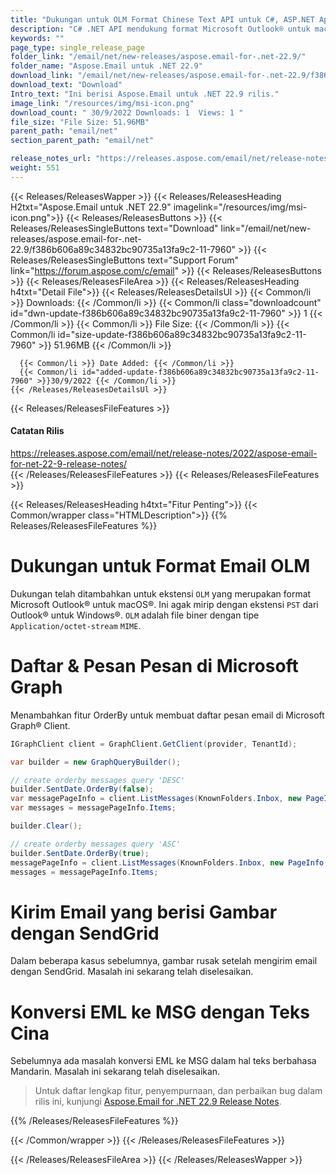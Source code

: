```yaml
---
title: "Dukungan untuk OLM Format Chinese Text API untuk C#, ASP.NET Apps"
description: "C# .NET API mendukung format Microsoft Outlook® untuk macOS® OLM. OrderBy untuk mencantumkan email di Microsoft Graph® Client. Konversi EML ke MSG dengan Teks Cina."
keywords: ""
page_type: single_release_page
folder_link: "/email/net/new-releases/aspose.email-for-.net-22.9/"
folder_name: "Aspose.Email untuk .NET 22.9"
download_link: "/email/net/new-releases/aspose.email-for-.net-22.9/f386b606a89c34832bc90735a13fa9c2-11-7960"
download_text: "Download"
Intro_text: "Ini berisi Aspose.Email untuk .NET 22.9 rilis."
image_link: "/resources/img/msi-icon.png"
download_count: " 30/9/2022 Downloads: 1  Views: 1 "
file_size: "File Size: 51.96MB"
parent_path: "email/net"
section_parent_path: "email/net"

release_notes_url: "https://releases.aspose.com/email/net/release-notes/2022/aspose-email-for-net-22-9-release-notes/"
weight: 551
---
```


{{< Releases/ReleasesWapper >}}
{{< Releases/ReleasesHeading H2txt="Aspose.Email untuk .NET 22.9" imagelink="/resources/img/msi-icon.png">}}
{{< Releases/ReleasesButtons >}}
{{< Releases/ReleasesSingleButtons text="Download" link="/email/net/new-releases/aspose.email-for-.net-22.9/f386b606a89c34832bc90735a13fa9c2-11-7960" >}}
{{< Releases/ReleasesSingleButtons text="Support Forum" link="https://forum.aspose.com/c/email" >}}
{{< Releases/ReleasesButtons >}}
{{< Releases/ReleasesFileArea >}}
{{< Releases/ReleasesHeading h4txt="Detail File">}}
{{< Releases/ReleasesDetailsUl >}}
{{< Common/li >}} Downloads: {{< /Common/li >}}
{{< Common/li class="downloadcount" id="dwn-update-f386b606a89c34832bc90735a13fa9c2-11-7960" >}} 1 {{< /Common/li >}}
{{< Common/li >}} File Size: {{< /Common/li >}}
{{< Common/li id="size-update-f386b606a89c34832bc90735a13fa9c2-11-7960" >}} 51.96MB {{< /Common/li >}}

      {{< Common/li >}} Date Added: {{< /Common/li >}}
      {{< Common/li id="added-update-f386b606a89c34832bc90735a13fa9c2-11-7960" >}}30/9/2022 {{< /Common/li >}}
    {{< /Releases/ReleasesDetailsUl >}}

{{< Releases/ReleasesFileFeatures >}}
<h4>Catatan Rilis</h4><div> <a href='https://releases.aspose.com/email/net/release-notes/2022/aspose-email-for-net-22-9-release-notes/'>https://releases.aspose.com/email/net/release-notes/2022/aspose-email-for-net-22-9-release-notes/</a></div>
{{< /Releases/ReleasesFileFeatures >}}
{{< Releases/ReleasesFileFeatures >}}

{{< Releases/ReleasesHeading h4txt="Fitur Penting">}}
{{< Common/wrapper class="HTMLDescription">}}
{{% Releases/ReleasesFileFeatures %}}

# Dukungan untuk Format Email OLM

Dukungan telah ditambahkan untuk ekstensi `OLM` yang merupakan format Microsoft Outlook® untuk macOS®. Ini agak mirip dengan ekstensi `PST` dari Outlook® untuk Windows®. `OLM` adalah file biner dengan tipe `Application/octet-stream` `MIME`.

# Daftar & Pesan Pesan di Microsoft Graph

Menambahkan fitur OrderBy untuk membuat daftar pesan email di Microsoft Graph® Client.

```csharp
IGraphClient client = GraphClient.GetClient(provider, TenantId);

var builder = new GraphQueryBuilder();

// create orderby messages query 'DESC'
builder.SentDate.OrderBy(false);
var messagePageInfo = client.ListMessages(KnownFolders.Inbox, new PageInfo(10), builder.GetQuery());
var messages = messagePageInfo.Items;

builder.Clear();

// create orderby messages query 'ASC'
builder.SentDate.OrderBy(true);
messagePageInfo = client.ListMessages(KnownFolders.Inbox, new PageInfo(10), builder.GetQuery());
messages = messagePageInfo.Items;
```

# Kirim Email yang berisi Gambar dengan SendGrid

Dalam beberapa kasus sebelumnya, gambar rusak setelah mengirim email dengan SendGrid. Masalah ini sekarang telah diselesaikan.

# Konversi EML ke MSG dengan Teks Cina

Sebelumnya ada masalah konversi EML ke MSG dalam hal teks berbahasa Mandarin. Masalah ini sekarang telah diselesaikan.

> Untuk daftar lengkap fitur, penyempurnaan, dan perbaikan bug dalam rilis ini, kunjungi [Aspose.Email for .NET 22.9 Release Notes](https://releases.aspose.com/email/net/release-notes/2022/aspose-email-for-net-22-9-release-notes/).

{{% /Releases/ReleasesFileFeatures %}}

{{< /Common/wrapper >}}
{{< /Releases/ReleasesFileFeatures >}}

{{< /Releases/ReleasesFileArea >}}
{{< /Releases/ReleasesWapper >}}

